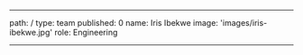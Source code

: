 ---
path: /
type: team
published: 0
name: Iris Ibekwe
image: 'images/iris-ibekwe.jpg'
role: Engineering

-------------------------------
